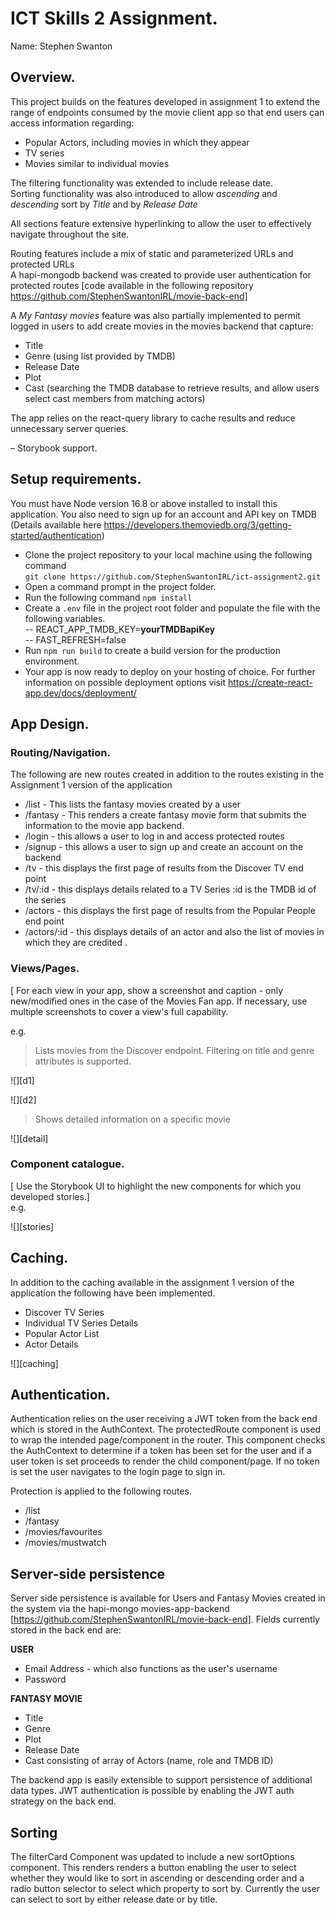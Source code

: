 


# ICT Skills 2 Assignment.

Name: Stephen Swanton
## Overview.

This project builds on the features developed in assignment 1 to extend the range of endpoints consumed by the movie client app so that end users can access information regarding:

- Popular Actors, including movies in which they appear
- TV series
- Movies similar to individual movies

The filtering functionality was extended to include release date.  
Sorting functionality was also introduced to allow *ascending* and *descending* sort by *Title* and by *Release Date*

All sections feature extensive hyperlinking to allow the user to effectively navigate throughout the site.

Routing features include  a mix of static and parameterized URLs and protected URLs  
A hapi-mongodb backend was created to provide user authentication for protected routes [code available in the following repository https://github.com/StephenSwantonIRL/movie-back-end] 

A *My Fantasy movies* feature was also partially implemented to permit logged in users to add create movies in the movies backend that capture:

- Title
- Genre (using list provided by TMDB)
- Release Date
- Plot
- Cast (searching the TMDB database to retrieve results, and allow users select cast members from matching actors)

The app relies on the react-query library to cache results and reduce unnecessary server queries.

– Storybook support.

## Setup requirements.

You must have Node version 16.8 or above installed to install this application. You also need to sign up for an account and API key on TMDB  (Details available here https://developers.themoviedb.org/3/getting-started/authentication)

- Clone the project repository to your local machine using the following command  
  `git clone https://github.com/StephenSwantonIRL/ict-assignment2.git`
- Open a command prompt in the project folder.
- Run the following command `npm install `
- Create a `.env` file in the project root folder and populate the file with the following variables.  
  -- REACT_APP_TMDB_KEY=**yourTMDBapiKey**  
  -- FAST_REFRESH=false
- Run `npm run build` to create a build version for the production environment.
- Your app is now ready to deploy on your hosting of choice. For further information on possible deployment options visit https://create-react-app.dev/docs/deployment/


## App Design.

### Routing/Navigation.

The following are new routes created in addition to the routes existing in the Assignment 1 version of the application
- /list   - This lists the fantasy movies created by a user
- /fantasy - This renders a create fantasy movie form that submits the information to the movie app backend.
- /login - this allows a user to log in and access protected routes
- /signup - this allows a user to sign up and create an account on the backend
- /tv  - this displays the first page of results from the Discover TV end point
- /tv/:id - this displays details related to a TV Series :id is the TMDB id of the series
- /actors - this displays the first page of results from the Popular People end point
- /actors/:id - this displays details of an actor and also the list of movies in which they are credited .

### Views/Pages.

[ For each view in your app, show a screenshot and caption - only new/modified ones in the case of the Movies Fan app. If necessary, use multiple screenshots to cover a view's full capability.

e.g.
>Lists movies from the Discover endpoint. Filtering on title and genre attributes is supported.

![][d1]

![][d2]

>Shows detailed information on a specific movie

![][detail]


### Component catalogue.

[ Use the Storybook UI to highlight the new components for which you developed stories.]  
e.g.

![][stories]

## Caching.

In addition to the caching available in the assignment 1 version of the application the following have been implemented.

- Discover TV Series
- Individual TV Series Details
- Popular Actor List
- Actor Details

![][caching]

## Authentication.

Authentication relies on the user receiving a JWT token from the back end which is stored in the AuthContext. The protectedRoute component is used to wrap the intended page/component in the router. This component checks the AuthContext to determine if a token has been set for the user and if a user token is set proceeds to render the child component/page. If no token is set the user navigates to the login page to sign in.

Protection is applied to the following routes.
- /list
- /fantasy
- /movies/favourites
- /movies/mustwatch


## Server-side persistence
Server side persistence is available for Users and Fantasy Movies created in the system via the hapi-mongo movies-app-backend [https://github.com/StephenSwantonIRL/movie-back-end]. Fields currently stored in the back end are:

**USER**
- Email Address  - which also functions as the user's username
- Password

**FANTASY MOVIE**
- Title
- Genre
- Plot
- Release Date
- Cast consisting of array of Actors (name, role and TMDB ID)

The backend app is easily extensible to support persistence of additional data types.
JWT authentication is possible by enabling the JWT auth strategy on the back end.



## Sorting
The filterCard Component was updated to include a new sortOptions component. This renders renders a button enabling the user to select whether they would like to sort in ascending or descending order and a radio button selector to select which property to sort by. Currently the user can select to sort by either release date or by title. 
 